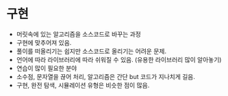 # 구현
- 머릿속에 있는 알고리즘을 소스코드로 바꾸는 과정
- 구현에 맞추어져 있음.
- 풀이를 떠올리기는 쉽지만 소스코드로 올리기는 어려운 문제.
- 언어에 따라 라이브러리에 따라 쉬워질 수 있음. (유용한 라이브러리 많이 알아놓기)
- 연습이 많이 필요한 분야
- 소수점, 문자열을 끊어 처리, 알고리즘은 간단 but 코드가 지나치게 길음.
- 구현, 완전 탐색, 시뮬레이션 유형은 비슷한 점이 많음.
